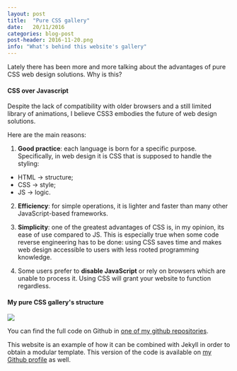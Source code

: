 ```yaml
---
layout: post
title:  "Pure CSS gallery"
date:   20/11/2016
categories: blog-post
post-header: 2016-11-20.png
info: "What's behind this website's gallery"
---
```


Lately there has been more and more talking about the advantages of pure CSS web design solutions. Why is this?

#### CSS over Javascript ####

Despite the lack of compatibility with older browsers and a still limited library of animations, I believe CSS3 embodies the future of web design solutions.

Here are the main reasons:

1. **Good practice**: each language is born for a specific purpose. Specifically, in web design it is CSS that is supposed to handle the styling:
- HTML -> structure;
- CSS -> style;
- JS -> logic.

2. **Efficiency**: for simple operations, it is lighter and faster than many other JavaScript-based frameworks.

3. **Simplicity**: one of the greatest advantages of CSS is, in my opinion, its ease of use compared to JS. This is especially true when some code reverse engineering has to be done: using CSS saves time and makes web design accessible to users with less rooted programming knowledge.

4. Some users prefer to **disable JavaScript** or rely on browsers which are unable to process it. Using CSS will grant your website to function regardless.

#### My pure CSS gallery's structure ####

<img class="post-img" src="{{ site.baseurl }}/img/posts/2016-11-20-1.png" />

You can find the full code on Github in [one of my github repositories](https://github.com/pyrodaes/Pure-css-gallery).

This website is an example of how it can be combined with Jekyll in order to obtain a modular template. This version of the code is available on [my Github profile](https://github.com/pyrodaes/pyrodaes.github.io) as well.
